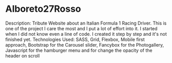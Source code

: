 # Alboreto27Rosso

Description:
Tribute Website about an Italian Formula 1 Racing Driver.
This is one of the project I care the most and I put a lot of effort into it.
I started when I did not know even a line of code.
I created it step by step and it's not finished yet.
Technologies Used:
SASS, Grid, Flexbox, Mobile first approach, Bootstrap for the Carousel slider, Fancybox for the Photogallery,
Javascript for the hamburger menu and for change the opacity of the header on scroll
